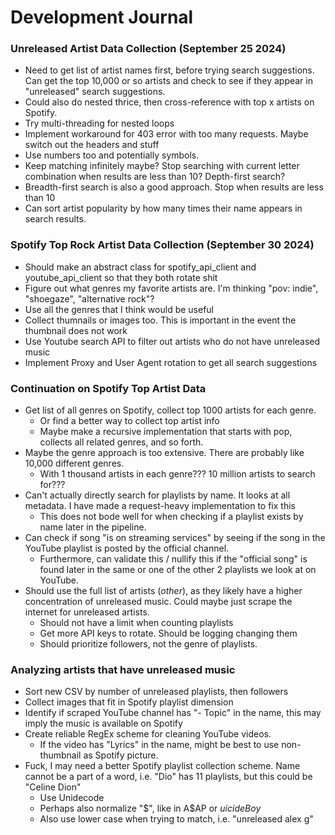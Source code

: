 # Development Journal
### Unreleased Artist Data Collection (September 25 2024)
- Need to get list of artist names first, before trying search suggestions. Can get the top 10,000 or so artists and check to see if they appear in "unreleased" search suggestions.
- Could also do nested thrice, then cross-reference with top x artists on Spotify.
- Try multi-threading for nested loops
- Implement workaround for 403 error with too many requests. Maybe switch out the headers and stuff
- Use numbers too and potentially symbols.
- Keep matching infinitely maybe? Stop searching with current letter combination when results are less than 10? Depth-first search?
- Breadth-first search is also a good approach. Stop when results are less than 10
- Can sort artist popularity by how many times their name appears in search results.
### Spotify Top Rock Artist Data Collection (September 30 2024)
- Should make an abstract class for spotify_api_client and youtube_api_client so that they both rotate shit
- Figure out what genres my favorite artists are. I'm thinking "pov: indie", "shoegaze", "alternative rock"?
- Use all the genres that I think would be useful
- Collect thumnails or images too. This is important in the event the thumbnail does not work
- Use Youtube search API to filter out artists who do not have unreleased music
- Implement Proxy and User Agent rotation to get all search suggestions
### Continuation on Spotify Top Artist Data
- Get list of all genres on Spotify, collect top 1000 artists for each genre.
    - Or find a better way to collect top artist info
    - Maybe make a recursive implementation that starts with pop, collects all related genres, and so forth.
- Maybe the genre approach is too extensive. There are probably like 10,000 different genres. 
    - With 1 thousand artists in each genre??? 10 million artists to search for???
- Can't actually directly search for playlists by name. It looks at all metadata. I have made a request-heavy implementation to fix this
    - This does not bode well for when checking if a playlist exists by name later in the pipeline.
- Can check if song "is on streaming services" by seeing if the song in the YouTube playlist is posted by the official channel.
    - Furthermore, can validate this / nullify this if the "official song" is found later in the same or one of the other 2 playlists we look at on YouTube.
- Should use the full list of artists (_other_), as they likely have a higher concentration of unreleased music. Could maybe just scrape the internet for unreleased artists.
    - Should not have a limit when counting playlists
    - Get more API keys to rotate. Should be logging changing them
    - Should prioritize followers, not the genre of playlists.
### Analyzing artists that have unreleased music
- Sort new CSV by number of unreleased playlists, then followers
- Collect images that fit in Spotify playlist dimension
- Identify if scraped YouTube channel has "- Topic" in the name, this may imply the music is available on Spotify
- Create reliable RegEx scheme for cleaning YouTube videos. 
    - If the video has "Lyrics" in the name, might be best to use non-thumbnail as Spotify picture.
- Fuck, I may need a better Spotify playlist collection scheme. Name cannot be a part of a word, i.e. "Dio" has 11 playlists, but this could be "Celine Dion"
    - Use Unidecode
    - Perhaps also normalize "$", like in A$AP or $uicideBoy$
    - Also use lower case when trying to match, i.e. "unreleased alex g"